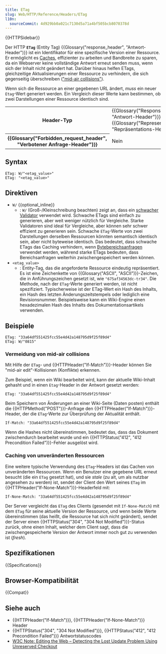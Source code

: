 ```yaml
---
title: ETag
slug: Web/HTTP/Reference/Headers/ETag
l10n:
  sourceCommit: 4d929bb0a021c7130d5a71a4bf505bcb8070378d
---
```


{{HTTPSidebar}}

Der HTTP **`ETag`** (Entity Tag) {{Glossary("response_header", "Antwort-Header")}} ist ein Identifikator für eine spezifische Version einer Ressource. Er ermöglicht es [Caches](/de/docs/Web/HTTP/Guides/Caching), effizienter zu arbeiten und Bandbreite zu sparen, da ein Webserver keine vollständige Antwort erneut senden muss, wenn sich der Inhalt nicht geändert hat. Darüber hinaus helfen ETags, gleichzeitige Aktualisierungen einer Ressource zu verhindern, die sich gegenseitig überschreiben (["mid-air collisions"](#vermeidung_von_mid-air_collisions)).

Wenn sich die Ressource an einer gegebenen URL ändert, _muss_ ein neuer `Etag`-Wert generiert werden. Ein Vergleich dieser Werte kann bestimmen, ob zwei Darstellungen einer Ressource identisch sind.

<table class="properties">
  <tbody>
    <tr>
      <th scope="row">Header-Typ</th>
      <td>{{Glossary("Response_header", "Antwort-Header")}}, {{Glossary("Representation_header", "Repräsentations-Header")}}</td>
    </tr>
    <tr>
      <th scope="row">{{Glossary("Forbidden_request_header", "Verbotener Anfrage-Header")}}</th>
      <td>Nein</td>
    </tr>
  </tbody>
</table>

## Syntax

```http
ETag: W/"<etag_value>"
ETag: "<etag_value>"
```

## Direktiven

- `W/` {{optional_inline}}
  - : `W/` (Groß-/Kleinschreibung beachten) zeigt an, dass ein [schwacher Validator](/de/docs/Web/HTTP/Guides/Conditional_requests#weak_validation) verwendet wird. Schwache ETags sind einfach zu generieren, aber weit weniger nützlich für Vergleiche. Starke Validatoren sind ideal für Vergleiche, aber können sehr schwer effizient zu generieren sein. Schwache `ETag`-Werte von zwei Darstellungen derselben Ressourcen könnten semantisch identisch sein, aber nicht byteweise identisch. Das bedeutet, dass schwache ETags das Caching verhindern, wenn [Bytebereichsanfragen](/de/docs/Web/HTTP/Reference/Headers/Accept-Ranges) verwendet werden, während starke ETags bedeuten, dass Bereichsanfragen weiterhin zwischengespeichert werden können.
- `<etag_value>`
  - : Entity-Tag, das die angeforderte Ressource eindeutig repräsentiert. Es ist eine Zeichenkette von {{Glossary("ASCII", "ASCII")}}-Zeichen, die in Anführungszeichen gesetzt ist, wie `"675af34563dc-tr34"`. Die Methode, nach der `ETag`-Werte generiert werden, ist nicht spezifiziert. Typischerweise ist der ETag-Wert ein Hash des Inhalts, ein Hash des letzten Änderungszeitstempels oder lediglich eine Revisionsnummer. Beispielsweise kann ein Wiki-Engine einen hexadezimalen Hash des Inhalts des Dokumentationsartikels verwenden.

## Beispiele

```http
ETag: "33a64df551425fcc55e4d42a148795d9f25f89d4"
ETag: W/"0815"
```

### Vermeidung von mid-air collisions

Mit Hilfe der `ETag`- und {{HTTPHeader("If-Match")}}-Header können Sie "mid-air edit"-Kollisionen (Konflikte) erkennen.

Zum Beispiel, wenn ein Wiki bearbeitet wird, kann der aktuelle Wiki-Inhalt gehasht und in einen `Etag`-Header in der Antwort gesetzt werden:

```http
ETag: "33a64df551425fcc55e4d42a148795d9f25f89d4"
```

Beim Speichern von Änderungen an einer Wiki-Seite (Daten posten) enthält die {{HTTPMethod("POST")}}-Anfrage den {{HTTPHeader("If-Match")}}-Header, der die `ETag`-Werte zur Überprüfung der Aktualität enthält.

```http
If-Match: "33a64df551425fcc55e4d42a148795d9f25f89d4"
```

Wenn die Hashes nicht übereinstimmen, bedeutet das, dass das Dokument zwischendurch bearbeitet wurde und ein {{HTTPStatus("412", "412 Precondition Failed")}}-Fehler ausgelöst wird.

### Caching von unveränderten Ressourcen

Eine weitere typische Verwendung des `ETag`-Headers ist das Cachen von unveränderten Ressourcen. Wenn ein Benutzer eine gegebene URL erneut besucht (die ein `ETag` gesetzt hat), und sie _stale_ (zu alt, um als nutzbar angesehen zu werden) ist, sendet der Client den Wert seines `ETag` im {{HTTPHeader("If-None-Match")}}-Headerfeld mit:

```http
If-None-Match: "33a64df551425fcc55e4d42a148795d9f25f89d4"
```

Der Server vergleicht das `ETag` des Clients (gesendet mit `If-None-Match`) mit dem `ETag` für seine aktuelle Version der Ressource, und wenn beide Werte übereinstimmen (das heißt, die Ressource hat sich nicht geändert), sendet der Server einen {{HTTPStatus("304", "304 Not Modified")}}-Status zurück, ohne einen Inhalt, welcher dem Client sagt, dass die zwischengespeicherte Version der Antwort immer noch gut zu verwenden ist (_fresh_).

## Spezifikationen

{{Specifications}}

## Browser-Kompatibilität

{{Compat}}

## Siehe auch

- {{HTTPHeader("If-Match")}}, {{HTTPHeader("If-None-Match")}} Header
- {{HTTPStatus("304", "304 Not Modified")}}, {{HTTPStatus("412", "412 Precondition Failed")}} Antwortstatuscodes
- [W3C Note: Editing the Web – Detecting the Lost Update Problem Using Unreserved Checkout](https://www.w3.org/1999/04/Editing/)
